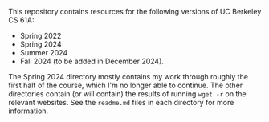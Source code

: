 This repository contains resources for the following versions of UC Berkeley CS 61A:

* Spring 2022
* Spring 2024
* Summer 2024
* Fall 2024 (to be added in December 2024).

The Spring 2024 directory mostly contains my work through roughly the first half of the course, which I'm no longer able to continue. The other directories contain (or will contain) the results of running `wget -r` on the relevant websites. See the `readme.md` files in each directory for more information.